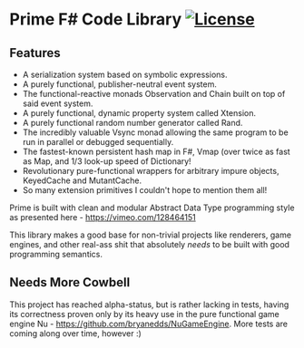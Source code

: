Prime F# Code Library [![License](https://img.shields.io/badge/license-MIT-blue.svg)](https://github.com/bryanedds/NuGameEngine/blob/master/LICENSE.md) 
=

## Features

- A serialization system based on symbolic expressions.
- A purely functional, publisher-neutral event system.
- The functional-reactive monads Observation and Chain built on top of said event system.
- A purely functional, dynamic property system called Xtension.
- A purely functional random number generator called Rand.
- The incredibly valuable Vsync monad allowing the same program to be run in parallel or debugged sequentially.
- The fastest-known persistent hash map in F#, Vmap (over twice as fast as Map, and 1/3 look-up speed of Dictionary!
- Revolutionary pure-functional wrappers for arbitrary impure objects, KeyedCache and MutantCache.
- So many extension primitives I couldn't hope to mention them all!

Prime is built with clean and modular Abstract Data Type programming style as presented here - https://vimeo.com/128464151

This library makes a good base for non-trivial projects like renderers, game engines, and other real-ass shit that absolutely *needs* to be built with good programming semantics.

## Needs More Cowbell
This project has reached alpha-status, but is rather lacking in tests, having its correctness proven only by its heavy use in the pure functional game engine Nu -  https://github.com/bryanedds/NuGameEngine. More tests are coming along over time, however :)
